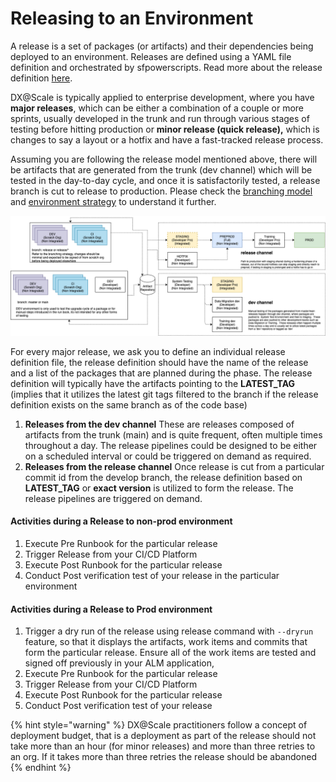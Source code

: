 # Releasing to an Environment

A release is a set of packages \(or artifacts\) and their dependencies being deployed to an environment.  Releases are defined using a YAML file definition and orchestrated by sfpowerscripts. Read more about the release definition [here](https://dxatscale.gitbook.io/sfpowerscripts/commands/release).

DX@Scale is typically applied to enterprise development, where you have **major releases**, which can be either a combination of a couple or more sprints, usually developed in the trunk and run through various stages of testing before hitting production or **minor release \(quick release\),** which is changes to say a layout or a hotfix and have a fast-tracked release process.  
  
Assuming you are following the release model mentioned above, there will be artifacts that are generated from the trunk \(dev channel\) which will be tested in the day-to-day cycle, and once it is satisfactorily tested, a release branch is cut to release to production.  Please check the [branching model ](../scm/branching-model/)and [environment strategy](../environment/env-strategy.md) to understand it further.   
  


![](../.gitbook/assets/environment-strategy-2-.png)

For every major release, we ask you to define an individual release definition file, the release definition should have the name of the release and a list of the packages that are planned during the phase. The release definition will typically have the artifacts pointing to the **LATEST\_TAG** \(implies that it utilizes the latest git tags filtered to the branch if the release definition exists on the same branch as of the code base\)

1. **Releases from the dev channel** These are releases composed of artifacts from the trunk \(main\) and is quite frequent, often multiple times throughout a day. The release pipelines could be designed to be either on a scheduled interval or could be triggered on demand as required.   
2. **Releases from the release channel** Once release is cut from a particular commit id from the develop branch, the release definition based on **LATEST\_TAG** or **exact version** is utilized to form the release. The release pipelines are triggered on demand.

#### Activities during a Release to non-prod environment

1. Execute Pre Runbook for the particular release
2. Trigger Release from your CI/CD Platform
3. Execute Post Runbook for the particular release
4. Conduct Post verification test of your release in the particular environment

#### Activities during a Release to Prod environment

1. Trigger a dry run of the release using release command with `--dryrun` feature, so that it displays the artifacts, work items and commits that form the particular release. Ensure all of the work items are tested and signed off previously in your ALM application, 
2. Execute Pre Runbook for the particular release
3. Trigger Release from your CI/CD Platform
4. Execute Post Runbook for the particular release
5. Conduct Post verification test of your release

{% hint style="warning" %}
DX@Scale practitioners follow a concept of deployment budget, that is a deployment as part of the release should not take more than an hour \(for minor releases\) and more than three retries to an org. If it takes more than three retries the release should be abandoned
{% endhint %}

#### 



